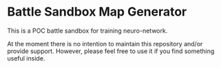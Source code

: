 # Battle Sandbox Map Generator

This is a POC battle sandbox for training neuro-network.

At the moment there is no intention to maintain this repository and/or provide support.
However, please feel free to use it if you find something useful inside.
